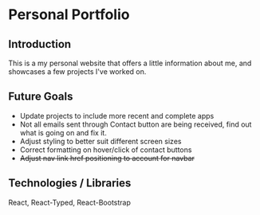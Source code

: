 # Personal Portfolio

## Introduction

This is a my personal website that offers a little information about me, and showcases a few projects I've worked on.

## Future Goals

* Update projects to include more recent and complete apps
* Not all emails sent through Contact button are being received, find out what is going on and fix it.
* Adjust styling to better suit different screen sizes
* Correct formatting on hover/click of contact buttons
* ~~Adjust nav link href positioning to account for navbar~~

## Technologies / Libraries

React, React-Typed, React-Bootstrap